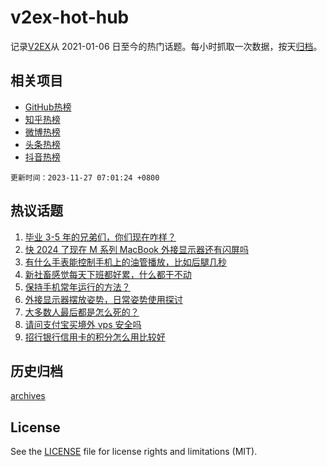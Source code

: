 # v2ex-hot-hub

 记录[V2EX](https://www.v2ex.com/)从 2021-01-06 日至今的热门话题。每小时抓取一次数据，按天[归档](archives)。
 
 ## 相关项目

- [GitHub热榜](https://github.com/it985/github-hot-hub)
- [知乎热榜](https://github.com/it985/zhihu-hot-hub)
- [微博热榜](https://github.com/it985/weibo-hot-hub)
- [头条热榜](https://github.com/it985/toutiao-hot-hub)
- [抖音热榜](https://github.com/it985/douyin-hot-hub)


 `更新时间：2023-11-27 07:01:24 +0800`

## 热议话题

1. [毕业 3-5 年的兄弟们，你们现在咋样？](https://www.v2ex.com/t/995249)
1. [快 2024 了现在 M 系列 MacBook 外接显示器还有闪屏吗](https://www.v2ex.com/t/995278)
1. [有什么手表能控制手机上的油管播放，比如后腿几秒](https://www.v2ex.com/t/995275)
1. [新社畜感觉每天下班都好累，什么都干不动](https://www.v2ex.com/t/995322)
1. [保持手机常年运行的方法？](https://www.v2ex.com/t/995231)
1. [外接显示器摆放姿势，日常姿势使用探讨](https://www.v2ex.com/t/995279)
1. [大多数人最后都是怎么死的？](https://www.v2ex.com/t/995314)
1. [请问支付宝买境外 vps 安全吗](https://www.v2ex.com/t/995262)
1. [招行银行信用卡的积分怎么用比较好](https://www.v2ex.com/t/995313)

## 历史归档

[archives](archives)

## License

See the [LICENSE](LICENSE) file for license rights and limitations (MIT).

